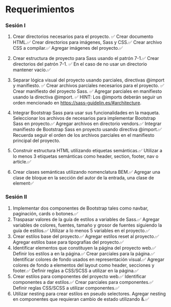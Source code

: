 # Requerimientos

### Sesión I

1. Crear directorios necesarios para el proyecto. ✅
   Crear documento HTML.✅
   Crear directorios para imágenes, Sass y CSS.✅
   Crear archivo CSS a compilar.✅
   Agregar imágenes del proyecto.✅

2. Crear estructura de proyecto para Sass usando el patrón 7-1.✅
   Crear directorios del patrón 7-1. ✅
   En el caso de no usar un directorio mantener vacío.✅

3. Separar lógica visual del proyecto usando parciales, directivas @import y manifiesto. ✅
   Crear archivos parciales necesarios para el proyecto. ✅
   Crear manifiesto del proyecto Sass. ✅
   Agregar parciales en manifiesto usando la directiva @import. ✅
   HINT: Los @imports deberán seguir un orden mencionado en https://sass-guidelin.es/#architecture.

4. Integrar Bootstrap Sass para usar sus funcionalidades en la maqueta.
   Seleccionar los archivos de necesarios para implementar Bootstrap Sass en proyecto.✅
   Agregar archivos en directorio vendors.✅
   Integrar manifiesto de Bootstrap Sass en proyecto usando directiva @import.✅
   Recuerda seguir el orden de los archivos parciales en el manifiesto principal del proyecto.

5. Construir estructura HTML utilizando etiquetas semánticas.✅
   Utilizar a lo menos 3 etiquetas semánticas como header, section, footer, nav o article.✅

6. Crear clases semánticas utilizando nomenclatura BEM.✅
   Agregar una clase de bloque en la sección del autor de la entrada, una clase de element✅

### Sesión II

1. Implementar dos componentes de Bootstrap tales como navbar, paginación, cards o botones.✅
2. Traspasar valores de la guía de estilos a variables de Sass.✅
   Agregar variables de colores, fuentes, tamaño y grosor de fuentes siguiendo la guía de estilos.✅
   Utilizar a lo menos 5 variables en el proyecto.✅
3. Crear estilos base del proyecto.✅
   Agregar estilos reset al proyecto.✅
   Agregar estilos base para tipografías del proyecto.✅
4. Identificar elementos que constituyen la página del proyecto web.✅
   Definir los estilos a en la página.✅
   Crear parciales para la página.✅
   Identificar colores de fondo usados en representación visual.✅
   Agregar colores de fondo a elementos del layout como header, secciones y footer.✅
   Definir reglas a CSS/SCSS a utilizar en la página.✅
5. Crear estilos para componentes del proyecto web.✅
   Identificar componentes a dar estilos.✅
   Crear parciales para componentes.✅
   Definir reglas CSS/SCSS a utilizar componentes.✅
6. Utilizar nesting para crear estilos en pseudo selectores.
   Agregar nesting en componentes que requieran cambio de estado utilizando &.✅
